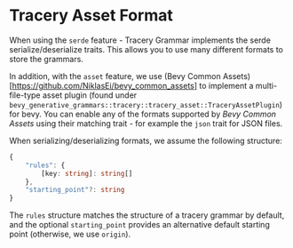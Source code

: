 # Tracery Asset Format
When using the `serde` feature - Tracery Grammar implements the serde serialize/deserialize traits. This allows you to use many different formats to store the grammars.

In addition, with the `asset` feature, we use (Bevy Common Assets)[https://github.com/NiklasEi/bevy_common_assets] to implement a multi-file-type asset plugin (found under `bevy_generative_grammars::tracery::tracery_asset::TraceryAssetPlugin`) for bevy. You can enable any of the formats supported by *Bevy Common Assets* using their matching trait - for example the `json` trait for JSON files.

When serializing/deserializing formats, we assume the following structure:
```typescript
{
    "rules": {
        [key: string]: string[]
    },
    "starting_point"?: string
}
```
The `rules` structure matches the structure of a tracery grammar by default, and the optional `starting_point` provides an alternative default starting point (otherwise, we use `origin`).